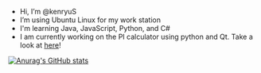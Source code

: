 - Hi, I’m @kenryuS
- I’m using Ubuntu Linux for my work station
- I'm learning Java, JavaScript, Python, and C#
- I am currently working on the PI calculator using python and Qt. Take a look at [here](https://github.com/users/kenryuS/projects/1)!

[![Anurag's GitHub stats](https://github-readme-stats.vercel.app/api?username=kenryuS)](https://github.com/anuraghazra/github-readme-stats?show_icons=true&theme=onedark)


<!---
kenryuS/kenryuS is a ✨ special ✨ repository because its `README.md` (this file) appears on your GitHub profile.
You can click the Preview link to take a look at your changes.
--->
